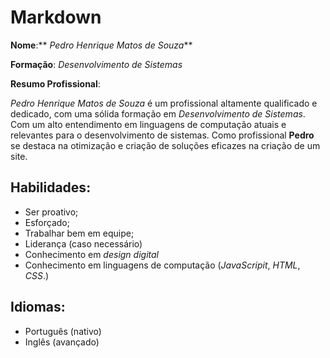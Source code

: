 # **Markdown** 

__Nome__:** _Pedro Henrique Matos de Souza_**

__Formação__: _Desenvolvimento de Sistemas_

__Resumo Profissional__: 

 _Pedro Henrique Matos de Souza_ é um profissional altamente qualificado e dedicado, com uma sólida formação em _Desenvolvimento de Sistemas_. Com um alto entendimento em linguagens de computação atuais e relevantes para o desenvolvimento de sistemas. Como profissional **Pedro** se destaca na otimização e criação de soluções eficazes na criação de um site.


## Habilidades:

* Ser proativo;
* Esforçado;
* Trabalhar bem em equipe;
* Liderança (caso necessário)
* Conhecimento em _design digital_
* Conhecimento em linguagens de computação (_JavaScripit_, _HTML_, _CSS_.)

## __Idiomas__:

* Português (nativo)
* Inglês (avançado)


